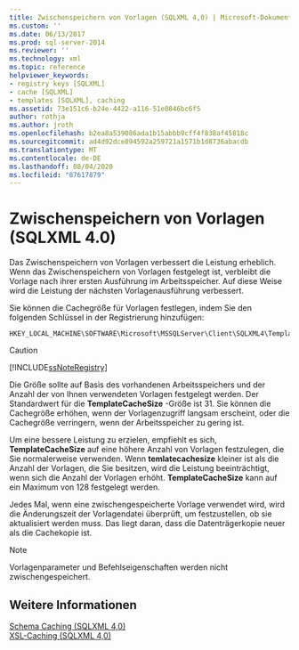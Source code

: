 ```yaml
---
title: Zwischenspeichern von Vorlagen (SQLXML 4,0) | Microsoft-Dokumentation
ms.custom: ''
ms.date: 06/13/2017
ms.prod: sql-server-2014
ms.reviewer: ''
ms.technology: xml
ms.topic: reference
helpviewer_keywords:
- registry keys [SQLXML]
- cache [SQLXML]
- templates [SQLXML], caching
ms.assetid: 73e151c6-b24e-4422-a116-51e0846bc6f5
author: rothja
ms.author: jroth
ms.openlocfilehash: b2ea8a539086ada1b15abbb9cff4f838af45818c
ms.sourcegitcommit: ad4d92dce894592a259721a1571b1d8736abacdb
ms.translationtype: MT
ms.contentlocale: de-DE
ms.lasthandoff: 08/04/2020
ms.locfileid: "87617879"
---
```

# <a name="template-caching-sqlxml-40"></a>Zwischenspeichern von Vorlagen (SQLXML 4.0)
  Das Zwischenspeichern von Vorlagen verbessert die Leistung erheblich. Wenn das Zwischenspeichern von Vorlagen festgelegt ist, verbleibt die Vorlage nach ihrer ersten Ausführung im Arbeitsspeicher. Auf diese Weise wird die Leistung der nächsten Vorlagenausführung verbessert.  
  
 Sie können die Cachegröße für Vorlagen festlegen, indem Sie den folgenden Schlüssel in der Registrierung hinzufügen:  
  
```  
HKEY_LOCAL_MACHINE\SOFTWARE\Microsoft\MSSQLServer\Client\SQLXML4\TemplateCacheSize  
```  
  
> [!CAUTION]  
>  [!INCLUDE[ssNoteRegistry](../../../includes/ssnoteregistry-md.md)]  
  
 Die Größe sollte auf Basis des vorhandenen Arbeitsspeichers und der Anzahl der von Ihnen verwendeten Vorlagen festgelegt werden. Der Standardwert für die **TemplateCacheSize** -Größe ist 31. Sie können die Cachegröße erhöhen, wenn der Vorlagenzugriff langsam erscheint, oder die Cachegröße verringern, wenn der Arbeitsspeicher zu gering ist.  
  
 Um eine bessere Leistung zu erzielen, empfiehlt es sich, **TemplateCacheSize** auf eine höhere Anzahl von Vorlagen festzulegen, die Sie normalerweise verwenden. Wenn **temlatecachesize** kleiner ist als die Anzahl der Vorlagen, die Sie besitzen, wird die Leistung beeinträchtigt, wenn sich die Anzahl der Vorlagen erhöht. **TemplateCacheSize** kann auf ein Maximum von 128 festgelegt werden.  
  
 Jedes Mal, wenn eine zwischengespeicherte Vorlage verwendet wird, wird die Änderungszeit der Vorlagendatei überprüft, um festzustellen, ob sie aktualisiert werden muss. Das liegt daran, dass die Datenträgerkopie neuer als die Cachekopie ist.  
  
> [!NOTE]  
>  Vorlagenparameter und Befehlseigenschaften werden nicht zwischengespeichert.  
  
## <a name="see-also"></a>Weitere Informationen  
 [Schema Caching &#40;SQLXML 4,0&#41;](schema-caching-sqlxml-4-0.md)   
 [XSL-Caching &#40;SQLXML 4,0&#41;](xsl-caching-sqlxml-4-0.md)  
  
  
